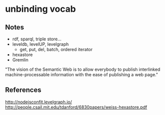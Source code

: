 # unbinding vocab


## Notes

- rdf, sparql, triple store...
- leveldb, levelUP, levelgraph
  - get, put, del, batch, ordered iterator
- hexastore
- Gremlin

"The vision of the Semantic Web is to allow everybody
to publish interlinked machine-processable information with
the ease of publishing a web page."

## References

http://nodejsconfit.levelgraph.io/
http://people.csail.mit.edu/tdanford/6830papers/weiss-hexastore.pdf


